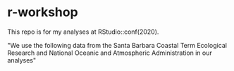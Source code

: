 # r-workshop

This repo is for my analyses at RStudio::conf(2020). 


"We use the following data from the Santa Barbara Coastal Term Ecological Research and National  Oceanic and Atmospheric Administration in our analyses"